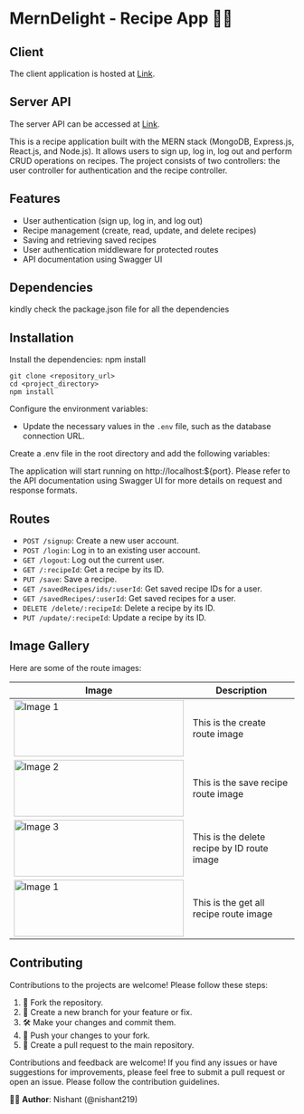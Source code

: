 # MernDelight - Recipe App 👨‍💻 

## Client
The client application is hosted at [Link](https://client-reunion.vercel.app/).

## Server API
The server API can be accessed at [Link](https://backend-reunion.vercel.app/api/list-properties).

This is a recipe application built with the MERN stack (MongoDB, Express.js, React.js, and Node.js). It allows users to sign up, log in, log out and perform CRUD operations on recipes. The project consists of two controllers: the user controller for authentication and the recipe controller.

## Features
- User authentication (sign up, log in, and log out)
- Recipe management (create, read, update, and delete recipes)
- Saving and retrieving saved recipes
- User authentication middleware for protected routes
- API documentation using Swagger UI

## Dependencies
kindly check the package.json file for all the dependencies

## Installation
Install the dependencies:
npm install
```
git clone <repository_url>
cd <project_directory>
npm install
```

Configure the environment variables:
- Update the necessary values in the `.env` file, such as the database connection URL.

Create a .env file in the root directory and add the following variables:


The application will start running on http://localhost:${port}.
Please refer to the API documentation using Swagger UI for more details on request and response formats.


## Routes
- `POST /signup`: Create a new user account.
- `POST /login`: Log in to an existing user account.
- `GET /logout`: Log out the current user.
- `GET /:recipeId`: Get a recipe by its ID.
- `PUT /save`: Save a recipe.
- `GET /savedRecipes/ids/:userId`: Get saved recipe IDs for a user.
- `GET /savedRecipes/:userId`: Get saved recipes for a user.
- `DELETE /delete/:recipeId`: Delete a recipe by its ID.
- `PUT /update/:recipeId`: Update a recipe by its ID.



## Image Gallery
Here are some of the route images:

| Image | Description |
|-------|-------------|
| <img src="https://github.com/nishant219/recipeApp/assets/72811435/da7e8e69-a52a-41b7-92a8-5cceb8771332" alt="Image 1" height="100" width="300" /> | This is the create route image |
| <img src="https://github.com/nishant219/recipeApp/assets/72811435/a6aafdfe-8781-4ec7-a7db-85fa68902539" alt="Image 2" height="100" width="300" /> | This is the save recipe route image |
| <img src="https://github.com/nishant219/recipeApp/assets/72811435/0536a7f7-8d56-41c1-bd43-56bec91aafb1" alt="Image 3" height="100" width="300" /> | This is the delete recipe by ID route image |
| <img src="https://github.com/nishant219/recipeApp/assets/72811435/fee7d95e-76ae-4fca-b346-71c753c0162d" alt="Image 1" height="100" width="300" /> | This is the get all recipe route image |






## Contributing
Contributions to the projects are welcome! Please follow these steps:
1. 🍴 Fork the repository.
2. 🌿 Create a new branch for your feature or fix.
3. 🛠️ Make your changes and commit them.
4. 🚀 Push your changes to your fork.
5. 🔄 Create a pull request to the main repository.

Contributions and feedback are welcome! If you find any issues or have suggestions for improvements, please feel free to submit a pull request or open an issue. Please follow the contribution guidelines.

👨‍💻 **Author**: Nishant (@nishant219)



